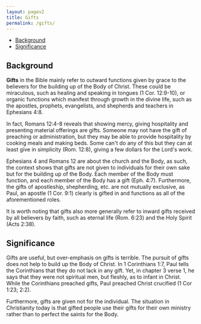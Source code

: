 ```yaml
---
layout: pagev2
title: Gifts
permalink: /gifts/
---
```

- [Background](#background)
- [Significance](#significance)

## Background

**Gifts** in the Bible mainly refer to outward functions given by grace to the believers for the building up of the Body of Christ. These could be miraculous, such as healing and speaking in tongues (1 Cor. 12:9-10), or organic functions which manifest through growth in the divine life, such as the apostles, prophets, evangelists, and shepherds and teachers in Ephesians 4:8. 

In fact, Romans 12:4-8 reveals that showing mercy, giving hospitality and presenting material offerings are gifts. Someone may not have the gift of preaching or administration, but they may be able to provide hospitality by cooking meals and making beds. Some can't do any of this but they can at least give in simplicity (Rom. 12:8), giving a few dollars for the Lord's work.

Ephesians 4 and Romans 12 are about the church and the Body, as such, the context shows that gifts are not given to individuals for their own sake but for the building up of the Body. Each member of the Body must function, and each member of the Body has a gift (Eph. 4:7). Furthermore, the gifts of apostleship, shepherding, etc. are not mutually exclusive, as Paul, an apostle (1 Cor. 9:1) clearly is gifted in and functions as all of the aforementioned roles.

It is worth noting that gifts also more generally refer to inward gifts received by all believers by faith, such as eternal life (Rom. 6:23) and the Holy Spirit (Acts 2:38).

## Significance

Gifts are useful, but over-emphasis on gifts is terrible. The pursuit of gifts does not help to build up the Body of Christ. In 1 Corinthians 1:7, Paul tells the Corinthians that they do not lack in any gift. Yet, in chapter 3 verse 1, he says that they were not spiritual men, but fleshly, as to infant in Christ. While the Corinthians preached gifts, Paul preached Christ crucified (1 Cor 1:23; 2:2).

Furthermore, gifts are given not for the individual. The situation in Christianity today is that gifted people use their gifts for their own ministry rather than to perfect the saints for the Body. 